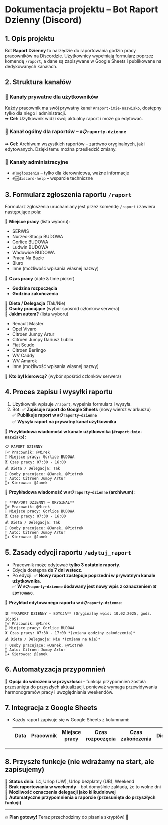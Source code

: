 # **Dokumentacja projektu – Bot Raport Dzienny (Discord)**

## **1. Opis projektu**

Bot **Raport Dzienny** to narzędzie do raportowania godzin pracy pracowników na Discordzie. Użytkownicy wypełniają formularz poprzez komendę `/raport`, a dane są zapisywane w Google Sheets i publikowane na dedykowanych kanałach.

## **2. Struktura kanałów**

### 📌 **Kanały prywatne dla użytkowników**

Każdy pracownik ma swój prywatny kanał `#raport-imie-nazwisko`, dostępny tylko dla niego i administracji.  
➡ **Cel:** Użytkownik widzi swój aktualny raport i może go edytować.

### 📌 **Kanał ogólny dla raportów – `#📋raporty-dzienne`**

➡ **Cel:** Archiwum wszystkich raportów – zarówno oryginalnych, jak i edytowanych. Dzięki temu można prześledzić zmiany.

### 📌 **Kanały administracyjne**

- `#📢ogłoszenia` – tylko dla kierownictwa, ważne informacje
- `#🆘discord-help` – wsparcie techniczne

## **3. Formularz zgłoszenia raportu `/raport`**

Formularz zgłoszenia uruchamiany jest przez komendę `/raport` i zawiera następujące pola:

🔹 **Miejsce pracy** (lista wyboru):

- SERWIS
- Nurzec-Stacja BUDOWA
- Gorlice BUDOWA
- Ludwin BUDOWA
- Wadowice BUDOWA
- Praca Na Bazie
- Biuro
- Inne (możliwość wpisania własnej nazwy)

🔹 **Czas pracy** (date & time picker)

- **Godzina rozpoczęcia**
- **Godzina zakończenia**

🔹 **Dieta / Delegacja** (Tak/Nie)  
🔹 **Osoby pracujące** (wybór spośród członków serwera)  
🔹 **Jakim autem?** (lista wyboru)

- Renault Master
- Opel Vivaro
- Citroen Jumpy Artur
- Citroen Jumpy Dariusz Lublin
- Fiat Scudo
- Citroen Berlingo
- WV Caddy
- WV Amarok
- Inne (możliwość wpisania własnej nazwy)

🔹 **Kto był kierowcą?** (wybór spośród członków serwera)

## **4. Proces zapisu i wysyłki raportu**

1. Użytkownik wpisuje `/raport`, wypełnia formularz i wysyła.
2. Bot:
   ✅ **Zapisuje raport do Google Sheets** (nowy wiersz w arkuszu)  
   ✅ **Publikuje raport w `#📋raporty-dzienne`**  
   ✅ **Wysyła raport na prywatny kanał użytkownika**

📩 **Przykładowa wiadomość w kanale użytkownika (`#raport-imie-nazwisko`):**

```
📋 RAPORT DZIENNY  
👷‍♂️ Pracownik: @Mirek  
📍 Miejsce pracy: Gorlice BUDOWA  
⏳ Czas pracy: 07:30 - 16:00  
💰 Dieta / Delegacja: Tak  
👥 Osoby pracujące: @Janek, @Piotrek  
🚗 Auto: Citroen Jumpy Artur  
🧑‍✈️ Kierowca: @Janek  
```

📩 **Przykładowa wiadomość w `#📋raporty-dzienne` (archiwum):**

```
📌 **RAPORT DZIENNY – ORYGINAŁ**  
👷‍♂️ Pracownik: @Mirek  
📍 Miejsce pracy: Gorlice BUDOWA  
⏳ Czas pracy: 07:30 - 16:00  
💰 Dieta / Delegacja: Tak  
👥 Osoby pracujące: @Janek, @Piotrek  
🚗 Auto: Citroen Jumpy Artur  
🧑‍✈️ Kierowca: @Janek  
```

## **5. Zasady edycji raportu `/edytuj_raport`**

- Pracownik może edytować **tylko 3 ostatnie raporty**.
- Edycja dostępna **do 7 dni wstecz**.
- Po edycji:
  ✅ **Nowy raport zastępuje poprzedni w prywatnym kanale użytkownika**.  
  ✅ **W `#📋raporty-dzienne` dodawany jest nowy wpis z oznaczeniem `🛠 EDYTOWANO`**.

📩 **Przykład edytowanego raportu w `#📋raporty-dzienne`**:

```
🛠 **RAPORT DZIENNY – EDYCJA** (Oryginalny wpis: 10.02.2025, godz. 16:05)  
👷‍♂️ Pracownik: @Mirek  
📍 Miejsce pracy: Gorlice BUDOWA  
⏳ Czas pracy: 07:30 - 17:00 *(zmiana godziny zakończenia)*  
💰 Dieta / Delegacja: Nie *(zmiana na Nie)*  
👥 Osoby pracujące: @Janek, @Piotrek  
🚗 Auto: Citroen Jumpy Artur  
🧑‍✈️ Kierowca: @Janek  
```

## **6. Automatyzacja przypomnień**

🚀 **Opcja do wdrożenia w przyszłości** – funkcja przypomnień została przesunięta do przyszłych aktualizacji, ponieważ wymaga przewidywania harmonogramów pracy i uwzględniania weekendów.

## **7. Integracja z Google Sheets**

- Każdy raport zapisuje się w Google Sheets z kolumnami:

  | Data | Pracownik | Miejsce pracy | Czas rozpoczęcia | Czas zakończenia | Dieta | Osoby pracujące | Auto | Kierowca | Status |
  | ---- | --------- | ------------- | ---------------- | ---------------- | ----- | --------------- | ---- | -------- | ------ |

---

## **8. Przyszłe funkcje (nie wdrażamy na start, ale zapisujemy)**

🔹 **Status dnia**: L4, Urlop (UW), Urlop bezpłatny (UB), Weekend  
🔹 **Brak raportowania w weekendy** – bot domyślnie zakłada, że to wolne dni  
🔹 **Możliwość oznaczenia delegacji jako kilkudniowej**  
🔹 **Automatyczne przypomnienia o raporcie (przesunięte do przyszłych funkcji)**

---

🔥 **Plan gotowy!** Teraz przechodzimy do pisania skryptów! 🚀
